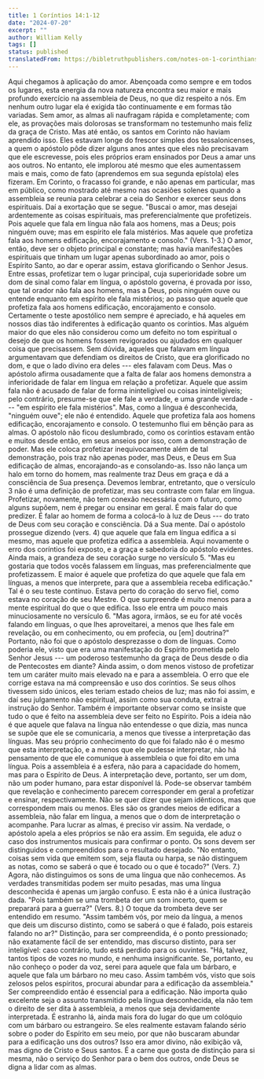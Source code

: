 ```yaml
---
title: 1 Coríntios 14:1-12
date: "2024-07-20"
excerpt: ""
author: William Kelly
tags: []
status: published
translatedFrom: https://bibletruthpublishers.com/notes-on-1-corinthians-14-1-12/william-kelly-wk/w-kelly/lac143265-lub-16164-5
---
```


Aqui chegamos à aplicação do amor. Abençoada como sempre e em todos os
lugares, esta energia da nova natureza encontra seu maior e mais
profundo exercício na assembleia de Deus, no que diz respeito a nós. Em
nenhum outro lugar ela é exigida tão continuamente e em formas tão
variadas. Sem amor, as almas ali naufragam rápida e completamente; com
ele, as provações mais dolorosas se transformam no testemunho mais feliz
da graça de Cristo. Mas até então, os santos em Corinto não haviam
aprendido isso. Eles estavam longe do frescor simples dos
tessalonicenses, a quem o apóstolo pôde dizer alguns anos antes que eles
não precisavam que ele escrevesse, pois eles próprios eram ensinados por
Deus a amar uns aos outros. No entanto, ele implorou até mesmo que eles
aumentassem mais e mais, como de fato (aprendemos em sua segunda
epístola) eles fizeram. Em Corinto, o fracasso foi grande, e não apenas
em particular, mas em público, como mostrado até mesmo nas ocasiões
solenes quando a assembleia se reunia para celebrar a ceia do Senhor e
exercer seus dons espirituais. Daí a exortação que se segue. \"Buscai o
amor, mas desejai ardentemente as coisas espirituais, mas
preferencialmente que profetizeis. Pois aquele que fala em língua não
fala aos homens, mas a Deus; pois ninguém ouve; mas em espírito ele fala
mistérios. Mas aquele que profetiza fala aos homens edificação,
encorajamento e consolo.\" (Vers. 1-3.) O amor, então, deve ser o objeto
principal e constante; mas havia manifestações espirituais que tinham um
lugar apenas subordinado ao amor, pois o Espírito Santo, ao dar e operar
assim, estava glorificando o Senhor Jesus. Entre essas, profetizar tem o
lugar principal, cuja superioridade sobre um dom de sinal como falar em
língua, o apóstolo governa, é provada por isso, que tal orador não fala
aos homens, mas a Deus, pois ninguém ouve ou entende enquanto em
espírito ele fala mistérios; ao passo que aquele que profetiza fala aos
homens edificação, encorajamento e consolo. Certamente o teste
apostólico nem sempre é apreciado, e há aqueles em nossos dias tão
indiferentes à edificação quanto os coríntios. Mas alguém maior do que
eles não considerou como um defeito no tom espiritual o desejo de que os
homens fossem revigorados ou ajudados em qualquer coisa que precisassem.
Sem dúvida, aqueles que falavam em língua argumentavam que defendiam os
direitos de Cristo, que era glorificado no dom, e que o lado divino era
deles --- eles falavam com Deus. Mas o apóstolo afirma ousadamente que a
falta de falar aos homens demonstra a inferioridade de falar em língua
em relação a profetizar. Aquele que assim fala não é acusado de falar de
forma ininteligível ou coisas ininteligíveis; pelo contrário, presume-se
que ele fale a verdade, e uma grande verdade --- \"em espírito ele fala
mistérios\". Mas, como a língua é desconhecida, \"ninguém ouve\"; ele
não é entendido. Aquele que profetiza fala aos homens edificação,
encorajamento e consolo. O testemunho flui em bênção para as almas. O
apóstolo não ficou deslumbrado, como os coríntios estavam então e muitos
desde então, em seus anseios por isso, com a demonstração de poder. Mas
ele coloca profetizar inequivocamente além de tal demonstração, pois
traz não apenas poder, mas Deus, e Deus em Sua edificação de almas,
encorajando-as e consolando-as. Isso não lança um halo em torno do
homem, mas realmente traz Deus em graça e dá a consciência de Sua
presença. Devemos lembrar, entretanto, que o versículo 3 não é uma
definição de profetizar, mas seu contraste com falar em língua.
Profetizar, novamente, não tem conexão necessária com o futuro, como
alguns supõem, nem é pregar ou ensinar em geral. É mais falar do que
predizer. É falar ao homem de forma a colocá-lo à luz de Deus --- do
trato de Deus com seu coração e consciência. Dá a Sua mente. Daí o
apóstolo prossegue dizendo (vers. 4) que aquele que fala em língua
edifica a si mesmo, mas aquele que profetiza edifica a assembleia. Aqui
novamente o erro dos coríntios foi exposto, e a graça e sabedoria do
apóstolo evidentes. Ainda mais, a grandeza de seu coração surge no
versículo 5. \"Mas eu gostaria que todos vocês falassem em línguas, mas
preferencialmente que profetizassem. E maior é aquele que profetiza do
que aquele que fala em línguas, a menos que interprete, para que a
assembleia receba edificação.\" Tal é o seu teste contínuo. Estava perto
do coração do servo fiel, como estava no coração de seu Mestre. O que
surpreende é muito menos para a mente espiritual do que o que edifica.
Isso ele entra um pouco mais minuciosamente no versículo 6. \"Mas agora,
irmãos, se eu for até vocês falando em línguas, o que lhes aproveitarei,
a menos que lhes fale em revelação, ou em conhecimento, ou em profecia,
ou \[em\] doutrina?\" Portanto, não foi que o apóstolo desprezasse o dom
de línguas. Como poderia ele, visto que era uma manifestação do Espírito
prometida pelo Senhor Jesus --- um poderoso testemunho da graça de Deus
desde o dia de Pentecostes em diante? Ainda assim, o dom menos vistoso
de profetizar tem um caráter muito mais elevado na e para a assembleia.
O erro que ele corrige estava na má compreensão e uso dos coríntios. Se
seus olhos tivessem sido únicos, eles teriam estado cheios de luz; mas
não foi assim, e daí seu julgamento não espiritual, assim como sua
conduta, extrai a instrução do Senhor. Também é importante observar como
se insiste que tudo o que é feito na assembleia deve ser feito no
Espírito. Pois a ideia não é que aquele que falava na língua não
entendesse o que dizia, mas nunca se supõe que ele se comunicaria, a
menos que tivesse a interpretação das línguas. Mas seu próprio
conhecimento do que foi falado não é o mesmo que esta interpretação, e a
menos que ele pudesse interpretar, não há pensamento de que ele
comunique à assembleia o que foi dito em uma língua. Pois a assembleia é
a esfera, não para a capacidade do homem, mas para o Espírito de Deus. A
interpretação deve, portanto, ser um dom, não um poder humano, para
estar disponível lá. Pode-se observar também que revelação e
conhecimento parecem corresponder em geral a profetizar e ensinar,
respectivamente. Não se quer dizer que sejam idênticos, mas que
correspondem mais ou menos. Eles são os grandes meios de edificar a
assembleia, não falar em língua, a menos que o dom de interpretação o
acompanhe. Para lucrar as almas, é preciso vir assim. Na verdade, o
apóstolo apela a eles próprios se não era assim. Em seguida, ele aduz o
caso dos instrumentos musicais para confirmar o ponto. Os sons devem ser
distinguidos e compreendidos para o resultado desejado. \"No entanto,
coisas sem vida que emitem som, seja flauta ou harpa, se não distinguem
as notas, como se saberá o que é tocado ou o que é tocado?\" (Vers. 7.)
Agora, não distinguimos os sons de uma língua que não conhecemos. As
verdades transmitidas podem ser muito pesadas, mas uma língua
desconhecida é apenas um jargão confuso. E esta não é a única ilustração
dada. \"Pois também se uma trombeta der um som incerto, quem se
preparará para a guerra?\" (Vers. 8.) O toque da trombeta deve ser
entendido em resumo. \"Assim também vós, por meio da língua, a menos que
deis um discurso distinto, como se saberá o que é falado, pois estareis
falando no ar?\" Distinção, para ser compreendida, é o ponto
pressionado; não exatamente fácil de ser entendido, mas discurso
distinto, para ser inteligível: caso contrário, tudo está perdido para
os ouvintes. \"Há, talvez, tantos tipos de vozes no mundo, e nenhuma
insignificante. Se, portanto, eu não conheço o poder da voz, serei para
aquele que fala um bárbaro, e aquele que fala um bárbaro no meu caso.
Assim também vós, visto que sois zelosos pelos espíritos, procurai
abundar para a edificação da assembleia.\" Ser compreendido então é
essencial para a edificação. Não importa quão excelente seja o assunto
transmitido pela língua desconhecida, ela não tem o direito de ser dita
à assembleia, a menos que seja devidamente interpretada. É estranho lá,
ainda mais fora do lugar do que um colóquio com um bárbaro ou
estrangeiro. Se eles realmente estavam falando sério sobre o poder do
Espírito em seu meio, por que não buscaram abundar para a edificação uns
dos outros? Isso era amor divino, não exibição vã, mas digno de Cristo e
Seus santos. É a carne que gosta de distinção para si mesma, não o
serviço do Senhor para o bem dos outros, onde Deus se digna a lidar com
as almas.
